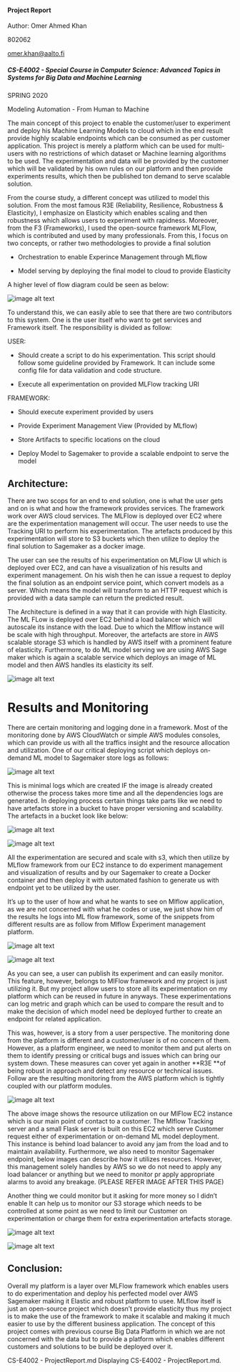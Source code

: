 #### Project Report

Author: Omer Ahmed Khan

802062

omer.khan@aalto.fi

##### CS-E4002 - Special Course in Computer Science: Advanced Topics in Systems for Big Data and Machine Learning

SPRING 2020

Modeling Automation - From Human to Machine

The main concept of this project to enable the customer/user to experiment and deploy his Machine Learning Models to cloud which in the end result provide highly scalable endpoints which can be consumed as per customer application. This project is merely a platform which can be used for multi-users with no restrictions of which dataset or Machine learning algorithms to be used. The experimentation and data will be provided by the customer which will be validated by his own rules on our platform and then provide experiments results, which then be published ton demand to serve scalable solution.

From the course study, a different concept was utilized to model this solution. From the most famous R3E (Reliability, Resilience, Robustness & Elasticity), I emphasize on Elasticity which enables scaling and then robustness which allows users to experiment with rapidness. Moreover, from the F3 (Frameworks), I used the open-source framework MLFlow, which is contributed and used by many professionals. From this, I focus on two concepts, or rather two methodologies to provide a final solution

* Orchestration to enable Experince Management through MLflow

* Model serving by deploying the final model to cloud to provide Elasticity

A higher level of flow diagram could be seen as below:

![image alt text](ReportImages/image_1.png)

To understand this, we can easily able to see that there are two contributors to this system. One is the user itself who want to get services and Framework itself. The responsibility is divided as follow:

USER:

* Should create a script to do his experimentation. This script should follow some guideline provided by Framework. It can include some config file for data validation and code structure.

* Execute all experimentation on provided MLFlow tracking URI

FRAMEWORK:

* Should execute experiment provided by users

* Provide Experiment Management View (Provided by MLflow)

* Store Artifacts to specific locations on the cloud

* Deploy Model to Sagemaker to provide a scalable endpoint to serve the model

## Architecture:

There are two scops for an end to end solution, one is what the user gets and on is what and how the framework provides services. The framework work over AWS cloud services. The MLFlow is deployed over EC2 where are the experimentation management will occur. The user needs to use the Tracking URI to perform his experimentation. The artefacts produced by this experimentation will store to S3 buckets which then utilize to deploy the final solution to Sagemaker as a docker image. 

The user can see the results of his experimentation on MLFlow UI which is deployed over EC2, and can have a visualization of his results and experiment management. On his wish then he can issue a request to deploy the final solution as an endpoint service point, which convert models as a server. Which means the model will transform to an HTTP request which is provided with a data sample can return the predicted result.

The Architecture is defined in a way that it can provide with high Elasticity. The ML FLow is deployed over EC2 behind a load balancer which will autoscale its instance with the load. Due to which the Mlflow instance will be scale with high throughput. Moreover, the artefacts are store in AWS scalable storage S3 which is handled by AWS itself with a prominent feature of elasticity. Furthermore, to do ML model serving we are using AWS Sage maker which is again a scalable service which deploys an image of ML model and then AWS handles its elasticity its self.

![image alt text](ReportImages/image_2.png)

# Results and Monitoring

There are certain monitoring and logging done in a framework. Most of the monitoring done by AWS CloudWatch or simple AWS modules consoles, which can provide us with all the traffics insight and the resource allocation and utilization. One of our critical deploying script which deploys on-demand ML model to Sagemaker store logs as follows:

![image alt text](ReportImages/image_3.png)

This is minimal logs which are created IF the image is already created otherwise the process takes more time and all the dependencies logs are generated. In deploying process certain things take parts like we need to have artefacts store in a bucket to have proper versioning and scalability. The artefacts in a bucket look like below:

![image alt text](image_4.png)

![image alt text](image_5.png)

All the experimentation are secured and scale with s3, which then utilize by MLflow framework from our EC2 instance to do experiment management and visualization of results and by our Sagemaker to create a Docker container and then deploy it with automated fashion to generate us with endpoint yet to be utilized by the user.

It’s up to the user of how and what he wants to see on Mlflow application, as we are not concerned with what he codes or use, we just show him of the results he logs into ML flow framework, some of the snippets from different results are as follow from Mlflow Experiment management platform.

![image alt text](ReportImages/image_6.png)

![image alt text](ReportImages/image_7.png)

As you can see, a user can publish its experiment and can easily monitor. This feature, however, belongs to MlFlow framework and my project is just utilizing it. But my project allow users to store all its experimentation on my platform which can be reused in future in anyways. These experimentations can log metric and graph which can be used to compare the result and to make the decision of which model need be deployed further to create an endpoint for related application.

This was, however, is a story from a user perspective. The monitoring done from the platform is different and a customer/user is of no concern of them. However, as a platform engineer, we need to monitor them and put alerts on them to identify pressing or critical bugs and issues which can bring our system down. These measures can cover yet again in another **R3E **of being robust in approach and detect any resource or technical issues. Follow are the resulting monitoring from the AWS platform which is tightly coupled with our platform modules.

![image alt text](ReportImages/image_8.png)

The above image shows the resource utilization on our MlFlow EC2 instance which is our main point of contact to a customer. The Mlflow Tracking server and a small Flask server is built on this EC2 which serve Customer request either of experimentation or on-demand ML model deployment. This instance is behind load balancer to avoid any jam from the load and to maintain availability. Furthermore, we also need to monitor Sagemaker endpoint, below images can describe how it utilizes resources. However, this management solely handles by AWS so we do not need to apply any load balancer or anything but we need to monitor pr apply appropriate alarms to avoid any breakage. (PLEASE REFER IMAGE AFTER THIS PAGE)

Another thing we could monitor but it asking for more money so I didn’t enable  It can help us to monitor our S3 storage which needs to be controlled at some point as we need to limit our Customer on experimentation or charge them for extra experimentation artefacts storage.

![image alt text](ReportImages/image_9.png)

![image alt text](ReportImages/image_10.png)

## Conclusion:

Overall my platform is a layer over MLFlow framework which enables users to do experimentation and deploy his perfected model over AWS Sagemaker making it Elastic and robust platform to usee. MLflow itself is just an open-source project which doesn’t provide elasticity thus my project is to make the use of the framework to make it scalable and making it much easier to use by the different business application. The concept of this project comes with previous course Big Data Platform in which we are not concerned with the data but to provide a platform which enables different customers and solutions to be build be deployed over it.

CS-E4002 - ProjectReport.md
Displaying CS-E4002 - ProjectReport.md.
